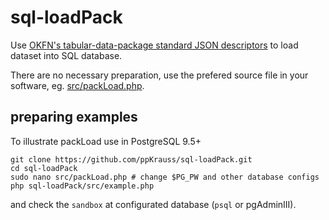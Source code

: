 # sql-loadPack
Use [OKFN's tabular-data-package standard JSON descriptors](http://data.okfn.org/doc/tabular-data-package) to load  
dataset into SQL database.

There are no necessary preparation, use the prefered source file in your software, eg. [src/packLoad.php](src/packLoad.php).

## preparing examples
To illustrate packLoad use in PostgreSQL 9.5+

```
git clone https://github.com/ppKrauss/sql-loadPack.git
cd sql-loadPack
sudo nano src/packLoad.php # change $PG_PW and other database configs
php sql-loadPack/src/example.php
```

and check the `sandbox` at configurated database (`psql`  or pgAdminIII). 

